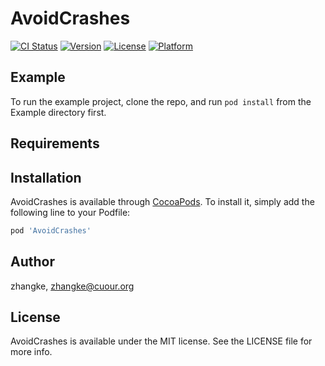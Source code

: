 # AvoidCrashes

[![CI Status](https://img.shields.io/travis/zhangke/AvoidCrashes.svg?style=flat)](https://travis-ci.org/zhangke/AvoidCrashes)
[![Version](https://img.shields.io/cocoapods/v/AvoidCrashes.svg?style=flat)](https://cocoapods.org/pods/AvoidCrashes)
[![License](https://img.shields.io/cocoapods/l/AvoidCrashes.svg?style=flat)](https://cocoapods.org/pods/AvoidCrashes)
[![Platform](https://img.shields.io/cocoapods/p/AvoidCrashes.svg?style=flat)](https://cocoapods.org/pods/AvoidCrashes)

## Example

To run the example project, clone the repo, and run `pod install` from the Example directory first.

## Requirements

## Installation

AvoidCrashes is available through [CocoaPods](https://cocoapods.org). To install
it, simply add the following line to your Podfile:

```ruby
pod 'AvoidCrashes'
```

## Author

zhangke, zhangke@cuour.org

## License

AvoidCrashes is available under the MIT license. See the LICENSE file for more info.
